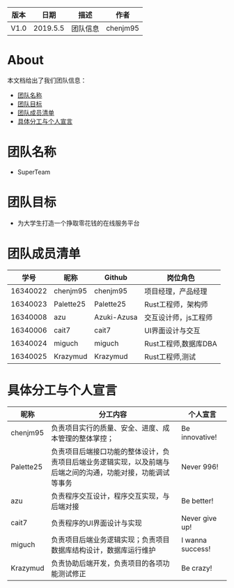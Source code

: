 | 版本 | 日期      | 描述 | 作者   |
| ---- | --------- | ---- | ------ |
| V1.0 | 2019.5.5 | 团队信息 | chenjm95 |

# About
本文档给出了我们团队信息：
* <a href="#团队名称">团队名称</a>
* <a href="#团队目标">团队目标</a>
* <a href="#团队成员清单">团队成员清单</a>
* <a href="#具体分工与个人宣言">具体分工与个人宣言</a>

# 团队名称
* SuperTeam
# 团队目标
* 为大学生打造一个挣取零花钱的在线服务平台
# 团队成员清单

| 学号     | 昵称      | Github      | 岗位角色             |
| -------- | --------- | ----------- | -------------------- |
| 16340022 | chenjm95  | chenjm95    | 项目经理，产品经理   |
| 16340023 | Palette25 | Palette25   | Rust工程师，架构师   |
| 16340008 | azu       | Azuki-Azusa | 交互设计师，js工程师 |
| 16340006 | cait7     | cait7       | UI界面设计与交互     |
| 16340024 | miguch    | miguch      | Rust工程师,数据库DBA |
| 16340025 | Krazymud  | Krazymud    | Rust工程师,测试      |

# 具体分工与个人宣言
| 昵称      | 分工内容                                                                                                     | 个人宣言  |
| --------- | ------------------------------------------------------------------------------------------------------------ | --------- |
| chenjm95  | 负责项目实行的质量、安全、进度、成本管理的整体掌控；                                                         | Be innovative! |
| Palette25 | 负责项目后端接口功能的整体设计，负责项目后端业务逻辑实现，以及前端与后端之间的沟通，功能对接，功能调试等事务 | Never 996! |
| azu       | 负责程序交互设计，程序交互实现，与后端对接                                                                   | Be better! |
| cait7     | 负责程序的UI界面设计与实现                                                                                   | Never give up! |
| miguch    | 负责项目后端业务逻辑实现；负责项目数据库结构设计，数据库运行维护                                             |I wanna success!  |
|   Krazymud        |           负责协助后端开发，负责项目的各项功能测试修正    |   Be crazy!    |
